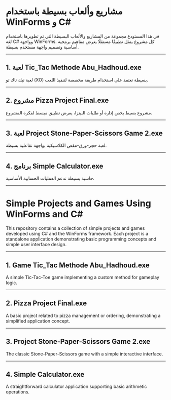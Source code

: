 # مشاريع وألعاب بسيطة باستخدام WinForms و C#

في هذا المستودع مجموعة من المشاريع والألعاب البسيطة التي تم تطويرها باستخدام لغة C# وواجهة WinForms. كل مشروع يمثل تطبيقًا مستقلًا يعرض مفاهيم برمجية أساسية وتصميم واجهة مستخدم بسيطة.

---

## 1. لعبة Tic_Tac Methode Abu_Hadhoud.exe  
لعبة تيك تاك تو (XO) بسيطة تعتمد على استخدام طريقة مخصصة لتنفيذ اللعب.

---

## 2. مشروع Pizza Project Final.exe  
مشروع بسيط يخص إدارة أو طلبات البيتزا، يعرض تطبيق مبسط لفكرة المشروع.

---

## 3. لعبة Project Stone-Paper-Scissors Game 2.exe  
لعبة حجر-ورق-مقص الكلاسيكية بواجهة تفاعلية بسيطة.

---

## 4. برنامج Simple Calculator.exe  
حاسبة بسيطة تدعم العمليات الحسابية الأساسية.

---

# Simple Projects and Games Using WinForms and C#

This repository contains a collection of simple projects and games developed using C# and the WinForms framework. Each project is a standalone application demonstrating basic programming concepts and simple user interface design.

---

## 1. Game Tic_Tac Methode Abu_Hadhoud.exe  
A simple Tic-Tac-Toe game implementing a custom method for gameplay logic.

---

## 2. Pizza Project Final.exe  
A basic project related to pizza management or ordering, demonstrating a simplified application concept.

---

## 3. Project Stone-Paper-Scissors Game 2.exe  
The classic Stone-Paper-Scissors game with a simple interactive interface.

---

## 4. Simple Calculator.exe  
A straightforward calculator application supporting basic arithmetic operations.
